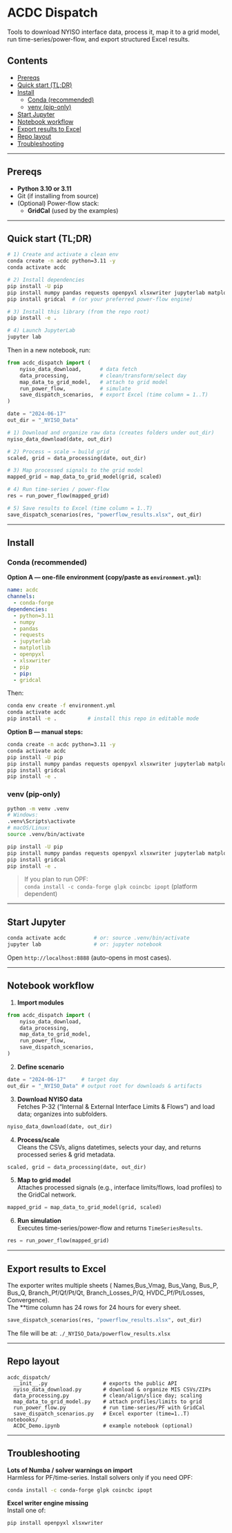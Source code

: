 # ACDC Dispatch

Tools to download NYISO interface data, process it, map it to a grid model, run time-series/power-flow, and export structured Excel results.

## Contents
- [Prereqs](#prereqs)
- [Quick start (TL;DR)](#quick-start-tldr)
- [Install](#install)
  - [Conda (recommended)](#conda-recommended)
  - [venv (pip-only)](#venv-pip-only)
- [Start Jupyter](#start-jupyter)
- [Notebook workflow](#notebook-workflow)
- [Export results to Excel](#export-results-to-excel)
- [Repo layout](#repo-layout)
- [Troubleshooting](#troubleshooting)
  

---

## Prereqs
- **Python 3.10 or 3.11**
- Git (if installing from source)
- (Optional) Power-flow stack:
  - **GridCal** (used by the examples)


---

## Quick start (TL;DR)

```bash
# 1) Create and activate a clean env
conda create -n acdc python=3.11 -y
conda activate acdc

# 2) Install dependencies
pip install -U pip
pip install numpy pandas requests openpyxl xlsxwriter jupyterlab matplotlib
pip install gridcal  # (or your preferred power-flow engine)

# 3) Install this library (from the repo root)
pip install -e .

# 4) Launch JupyterLab
jupyter lab
```

Then in a new notebook, run:

```python
from acdc_dispatch import (
    nyiso_data_download,      # data fetch
    data_processing,          # clean/transform/select day
    map_data_to_grid_model,   # attach to grid model
    run_power_flow,           # simulate
    save_dispatch_scenarios,  # export Excel (time column = 1..T)
)

date = "2024-06-17"
out_dir = "_NYISO_Data"

# 1) Download and organize raw data (creates folders under out_dir)
nyiso_data_download(date, out_dir)

# 2) Process → scale → build grid
scaled, grid = data_processing(date, out_dir)

# 3) Map processed signals to the grid model
mapped_grid = map_data_to_grid_model(grid, scaled)

# 4) Run time-series / power-flow
res = run_power_flow(mapped_grid)

# 5) Save results to Excel (time column = 1..T)
save_dispatch_scenarios(res, "powerflow_results.xlsx", out_dir)
```

---

## Install

### Conda (recommended)

**Option A — one-file environment (copy/paste as `environment.yml`):**
```yaml
name: acdc
channels:
  - conda-forge
dependencies:
  - python=3.11
  - numpy
  - pandas
  - requests
  - jupyterlab
  - matplotlib
  - openpyxl
  - xlsxwriter
  - pip
  - pip:
  - gridcal
```

Then:
```bash
conda env create -f environment.yml
conda activate acdc
pip install -e .          # install this repo in editable mode
```

**Option B — manual steps:**
```bash
conda create -n acdc python=3.11 -y
conda activate acdc
pip install -U pip
pip install numpy pandas requests openpyxl xlsxwriter jupyterlab matplotlib
pip install gridcal
pip install -e .
```

### venv (pip-only)

```bash
python -m venv .venv
# Windows:
.venv\Scripts\activate
# macOS/Linux:
source .venv/bin/activate

pip install -U pip
pip install numpy pandas requests openpyxl xlsxwriter jupyterlab matplotlib
pip install gridcal
pip install -e .
```

> If you plan to run OPF:  
> `conda install -c conda-forge glpk coincbc ipopt` (platform dependent)

---

## Start Jupyter

```bash
conda activate acdc         # or: source .venv/bin/activate
jupyter lab                 # or: jupyter notebook
```
Open `http://localhost:8888` (auto-opens in most cases).

---

## Notebook workflow

1) **Import modules**
```python
from acdc_dispatch import (
    nyiso_data_download,
    data_processing,
    map_data_to_grid_model,
    run_power_flow,
    save_dispatch_scenarios,
)
```

2) **Define scenario**
```python
date = "2024-06-17"     # target day
out_dir = "_NYISO_Data" # output root for downloads & artifacts
```

3) **Download NYISO data**  
Fetches P-32 (“Internal & External Interface Limits & Flows”) and load data; organizes into subfolders.
```python
nyiso_data_download(date, out_dir)
```

4) **Process/scale**  
Cleans the CSVs, aligns datetimes, selects your day, and returns processed series & grid metadata.
```python
scaled, grid = data_processing(date, out_dir)
```

5) **Map to grid model**  
Attaches processed signals (e.g., interface limits/flows, load profiles) to the GridCal network.
```python
mapped_grid = map_data_to_grid_model(grid, scaled)
```

6) **Run simulation**  
Executes time-series/power-flow and returns `TimeSeriesResults`.
```python
res = run_power_flow(mapped_grid)
```

---

## Export results to Excel

The exporter writes multiple sheets ( Names,Bus_Vmag, Bus_Vang, Bus_P, Bus_Q, Branch_Pf/Qf/Pt/Qt, Branch_Losses_P/Q, HVDC_Pf/Pt/Losses, Convergence).  
The **time column has 24 rows for 24 hours for every sheet.

```python
save_dispatch_scenarios(res, "powerflow_results.xlsx", out_dir)
```
The file will be at: `./_NYISO_Data/powerflow_results.xlsx`

---

## Repo layout

```
acdc_dispatch/
  __init__.py                  # exports the public API
  nyiso_data_download.py       # download & organize MIS CSVs/ZIPs
  data_processing.py           # clean/align/slice day; scaling
  map_data_to_grid_model.py    # attach profiles/limits to grid
  run_power_flow.py            # run time-series/PF with GridCal
  save_dispatch_scenarios.py   # Excel exporter (time=1..T)
notebooks/
  ACDC_Demo.ipynb              # example notebook (optional)
```

---

## Troubleshooting

**Lots of Numba / solver warnings on import**  
Harmless for PF/time-series. Install solvers only if you need OPF:
```bash
conda install -c conda-forge glpk coincbc ipopt
```

**Excel writer engine missing**  
Install one of:
```bash
pip install openpyxl xlsxwriter
```

